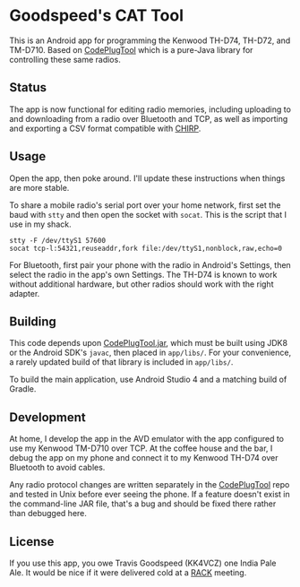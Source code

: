 # Goodspeed's CAT Tool

This is an Android app for programming the Kenwood TH-D74, TH-D72, and
TM-D710.  Based on
[CodePlugTool](https://github.com/travisgoodspeed/codeplugtool) which
is a pure-Java library for controlling these same radios.

## Status

The app is now functional for editing radio memories, including
uploading to and downloading from a radio over Bluetooth and TCP, as
well as importing and exporting a CSV format compatible with
[CHIRP](https://chirp.danplanet.com/projects/chirp/wiki/Home).

## Usage

Open the app, then poke around.  I'll update these instructions when
things are more stable.

To share a mobile radio's serial port over your home network, first
set the baud with `stty` and then open the socket with `socat`.  This
is the script that I use in my shack.

```
stty -F /dev/ttyS1 57600
socat tcp-l:54321,reuseaddr,fork file:/dev/ttyS1,nonblock,raw,echo=0
```

For Bluetooth, first pair your phone with the radio in Android's
Settings, then select the radio in the app's own Settings.  The TH-D74
is known to work without additional hardware, but other radios should
work with the right adapter.

## Building

This code depends upon
[CodePlugTool.jar](https://github.com/travisgoodspeed/codeplugtool),
which must be built using JDK8 or the Android SDK's `javac`, then
placed in `app/libs/`.  For your convenience, a rarely updated build
of that library is included in `app/libs/`.

To build the main application, use Android Studio 4 and a matching
build of Gradle.

## Development

At home, I develop the app in the AVD emulator with the app configured
to use my Kenwood TM-D710 over TCP.  At the coffee house and the bar,
I debug the app on my phone and connect it to my Kenwood TH-D74 over
Bluetooth to avoid cables.

Any radio protocol changes are written separately in the
[CodePlugTool](https://github.com/travisgoodspeed/codeplugtool) repo
and tested in Unix before ever seeing the phone.  If a feature doesn't
exist in the command-line JAR file, that's a bug and should be fixed
there rather than debugged here.

## License

If you use this app, you owe Travis Goodspeed (KK4VCZ) one India Pale
Ale.  It would be nice if it were delivered cold at a
[RACK](http://www.w4bbb.org/) meeting.